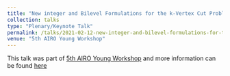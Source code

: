```yaml
---
title: "New integer and Bilevel Formulations for the k-Vertex Cut Problem"
collection: talks
type: "Plenary/Keynote Talk"
permalink: /talks/2021-02-12-new-integer-and-bilevel-formulations-for-the-k-vertex-cut-problem
venue: "5th AIRO Young Workshop"
---
```


This talk was part of [5th AIRO Young Workshop](http://opslab.dieti.unina.it/index.php/en/laboratory?id=59) and more information can be found [here](https://www.youtube.com/watch?v=LXjE8PWxaPQ&feature=youtu.be)
